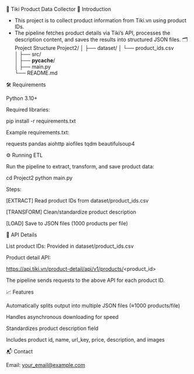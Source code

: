 🛒 Tiki Product Data Collector
🚀 Introduction
  - This project is to collect product information from Tiki.vn using product IDs.
  - The pipeline fetches product details via Tiki’s API, processes the description content, and saves the results into structured JSON files.
🗂 Project Structure
Project2/
│
├── dataset/
│   └── product_ids.csv           
│
├── src/                          
│
├── __pycache__/                 
│
├── main.py                       
└── README.md                     

🛠 Requirements

Python 3.10+

Required libraries:

pip install -r requirements.txt


Example requirements.txt:

requests
pandas
aiohttp
aiofiles
tqdm
beautifulsoup4

⚙️ Running ETL

Run the pipeline to extract, transform, and save product data:

cd Project2
python main.py


Steps:

[EXTRACT] Read product IDs from dataset/product_ids.csv

[TRANSFORM] Clean/standardize product description

[LOAD] Save to JSON files (1000 products per file)

📡 API Details

List product IDs: Provided in dataset/product_ids.csv

Product detail API:

https://api.tiki.vn/product-detail/api/v1/products/<product_id>


The pipeline sends requests to the above API for each product ID.

📈 Features

Automatically splits output into multiple JSON files (≈1000 products/file)

Handles asynchronous downloading for speed

Standardizes product description field

Includes product id, name, url_key, price, description, and images

📬 Contact

Email: your_email@example.com
